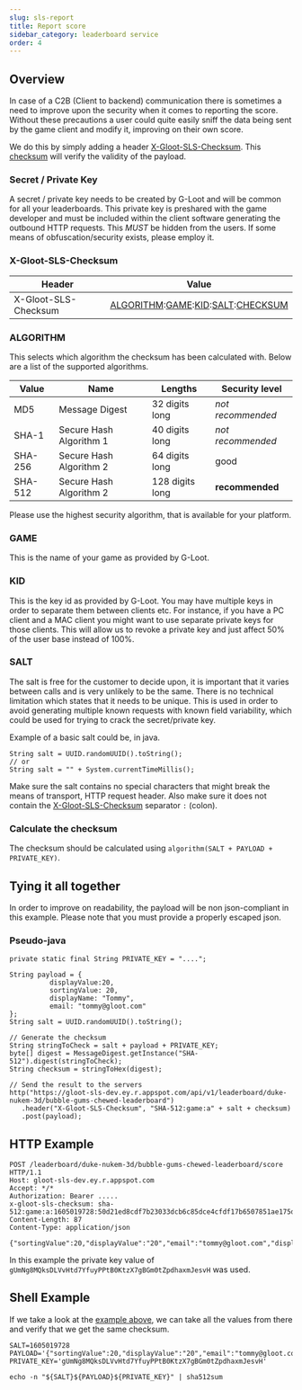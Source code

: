 ```yaml
---
slug: sls-report
title: Report score
sidebar_category: leaderboard service
order: 4
---
```


## Overview

In case of a C2B (Client to backend) communication there is sometimes a need to improve upon the security when it comes to reporting the score.
Without these precautions a user could quite easily sniff the data being sent by the game client and modify it, improving on their own score.

We do this by simply adding a header [X-Gloot-SLS-Checksum](#x-gloot-sls-checksum).
This [checksum](#calculate-the-checksum) will verify the validity of the payload.

### Secret / Private Key

A secret / private key needs to be created by G-Loot and will be common for all your leaderboards. This private key is preshared with the game developer and must be included within the client software generating the outbound HTTP requests.
This _MUST_ be hidden from the users. If some means of obfuscation/security exists, please employ it.

### X-Gloot-SLS-Checksum

| Header               | Value                                                                                               |
| -------------------- | --------------------------------------------------------------------------------------------------- |
| X-Gloot-SLS-Checksum | [ALGORITHM](#algorithm):[GAME](#game):[KID](#kid):[SALT](#salt):[CHECKSUM](#calculate-the-checksum) |

### ALGORITHM

This selects which algorithm the checksum has been calculated with.
Below are a list of the supported algorithms.

| Value   | Name                    | Lengths         | Security level    |
| ------- | ----------------------- | --------------- | ----------------- |
| MD5     | Message Digest          | 32 digits long  | _not recommended_ |
| SHA-1   | Secure Hash Algorithm 1 | 40 digits long  | _not recommended_ |
| SHA-256 | Secure Hash Algorithm 2 | 64 digits long  | good              |
| SHA-512 | Secure Hash Algorithm 2 | 128 digits long | **recommended**   |

Please use the highest security algorithm, that is available for your platform.

### GAME

This is the name of your game as provided by G-Loot.

### KID

This is the key id as provided by G-Loot.
You may have multiple keys in order to separate them between clients etc.
For instance, if you have a PC client and a MAC client you might want to use separate private keys for those clients. This will allow us to revoke a private key and just affect 50% of the user base instead of 100%.

### SALT

The salt is free for the customer to decide upon, it is important that it varies between calls and is very unlikely to be the same. There is no technical limitation which states that it needs to be unique.
This is used in order to avoid generating multiple known requests with known field variability, which could be used for trying to crack the secret/private key.

Example of a basic salt could be, in java.

```
String salt = UUID.randomUUID().toString();
// or
String salt = "" + System.currentTimeMillis();
```

Make sure the salt contains no special characters that might break the means of transport, HTTP request header.
Also make sure it does not contain the [X-Gloot-SLS-Checksum](#x-gloot-sls-checksum) separator `:` (colon).

### Calculate the checksum

The checksum should be calculated using `algorithm(SALT + PAYLOAD + PRIVATE_KEY)`.

## Tying it all together

In order to improve on readability, the payload will be non json-compliant in this example. Please note that you must provide a properly escaped json.

### Pseudo-java

```
private static final String PRIVATE_KEY = "....";

String payload = {
          displayValue:20,
          sortingValue: 20,
          displayName: "Tommy",
          email: "tommy@gloot.com"
};
String salt = UUID.randomUUID().toString();

// Generate the checksum
String stringToCheck = salt + payload + PRIVATE_KEY;
byte[] digest = MessageDigest.getInstance("SHA-512").digest(stringToCheck);
String checksum = stringToHex(digest);

// Send the result to the servers
http("https://gloot-sls-dev.ey.r.appspot.com/api/v1/leaderboard/duke-nukem-3d/bubble-gums-chewed-leaderboard")
   .header("X-Gloot-SLS-Checksum", "SHA-512:game:a" + salt + checksum)
   .post(payload);
```

## HTTP Example

```
POST /leaderboard/duke-nukem-3d/bubble-gums-chewed-leaderboard/score HTTP/1.1
Host: gloot-sls-dev.ey.r.appspot.com
Accept: */*
Authorization: Bearer .....
x-gloot-sls-checksum: sha-512:game:a:1605019728:50d21ed8cdf7b23033dcb6c85dce4cfdf17b6507851ae175dedd91877231a69672b6aa2f57395e080c2e12f45d4e394994e821d15b73da0ece0c1d57212ef3e8
Content-Length: 87
Content-Type: application/json

{"sortingValue":20,"displayValue":"20","email":"tommy@gloot.com","displayName":"Tommy"}
```

In this example the private key value of `gUmNg8MQksDLVvHtd7YfuyPPtB0KtzX7gBGm0tZpdhaxmJesvH` was used.

## Shell Example

If we take a look at the [example above](#http-example), we can take all the values from there and verify that we get the same checksum.

```
SALT=1605019728
PAYLOAD='{"sortingValue":20,"displayValue":"20","email":"tommy@gloot.com","displayName":"Tommy"}'
PRIVATE_KEY='gUmNg8MQksDLVvHtd7YfuyPPtB0KtzX7gBGm0tZpdhaxmJesvH'

echo -n "${SALT}${PAYLOAD}${PRIVATE_KEY}" | sha512sum
```
